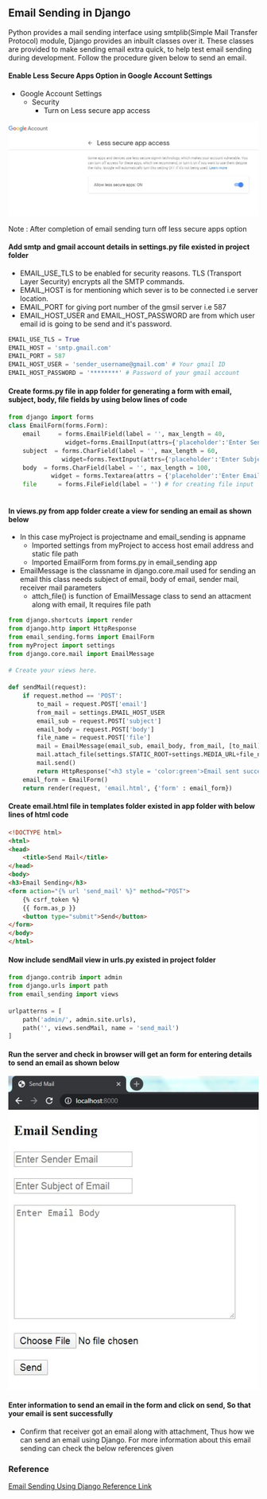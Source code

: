 ## Email Sending in Django

Python provides a mail sending interface using smtplib(Simple Mail Transfer Protocol) module, Django provides an inbuilt classes over it. These classes are provided to make sending email extra quick, to help test email sending during development. Follow the procedure given below to send an email.


#### Enable Less Secure Apps Option in Google Account Settings

* Google Account Settings
    * Security
        * Turn on Less secure app access
        
![Github Image](https://github.com/MVGopi/Email_Sending_Django/blob/master/secure.JPG)

Note : After completion of email sending turn off less secure apps option

#### Add smtp and gmail account details in settings.py file existed in project folder

* EMAIL_USE_TLS to be enabled for security reasons. TLS (Transport Layer Security) encrypts all the SMTP commands.
* EMAIL_HOST is for mentioning which sever is to be connected i.e server location.
* EMAIL_PORT for giving port number of the gmsil server i.e 587 
* EMAIL_HOST_USER and EMAIL_HOST_PASSWORD are from which user email id is going to be send and it's password. 

```python
EMAIL_USE_TLS = True  
EMAIL_HOST = 'smtp.gmail.com'  
EMAIL_PORT = 587  
EMAIL_HOST_USER = 'sender_username@gmail.com' # Your gmail ID
EMAIL_HOST_PASSWORD = '********' # Password of your gmail account
```


#### Create forms.py file in app folder for generating a form with email, subject, body, file fields by using below lines of code

```python
from django import forms  
class EmailForm(forms.Form):      
    email     = forms.EmailField(label = '', max_length = 40, 
    	        widget=forms.EmailInput(attrs={'placeholder':'Enter Sender Email'}))
    subject  = forms.CharField(label = '', max_length = 60, 
    	       widget=forms.TextInput(attrs={'placeholder':'Enter Subject of Email'}))
    body  = forms.CharField(label = '', max_length = 100, 
    	    widget = forms.Textarea(attrs = {'placeholder':'Enter Email Body'}))  
    file      = forms.FileField(label = '') # for creating file input
 
```


#### In views.py from app folder create a view for sending an email as shown below

* In this case myProject is projectname and email_sending is appname
	* Imported settings from myProject to access host email address and static file path
	* Imported EmailForm from forms.py in email_sending app
* EmailMessage is the classname in django.core.mail used for sending an email this class needs subject of email, body of email, sender mail, receiver mail parameters
	* attch_file() is function of EmailMessage class to send an attacment along with email, It requires file path
	
```python
from django.shortcuts import render
from django.http import HttpResponse
from email_sending.forms import EmailForm
from myProject import settings
from django.core.mail import EmailMessage

# Create your views here.

def sendMail(request):
	if request.method == 'POST':
		to_mail = request.POST['email']
		from_mail = settings.EMAIL_HOST_USER
		email_sub = request.POST['subject']
		email_body = request.POST['body']
		file_name = request.POST['file']
		mail = EmailMessage(email_sub, email_body, from_mail, [to_mail])
		mail.attach_file(settings.STATIC_ROOT+settings.MEDIA_URL+file_name)
		mail.send()
		return HttpResponse("<h3 style = 'color:green'>Email sent successfully..!!!</h3>")
	email_form = EmailForm()
	return render(request, 'email.html', {'form' : email_form})
```


#### Create email.html file in templates folder existed in app folder with below lines of html code

```html
<!DOCTYPE html>
<html>
<head>
	<title>Send Mail</title>
</head>
<body>
<h3>Email Sending</h3>
<form action="{% url 'send_mail' %}" method="POST">
	{% csrf_token %}
	{{ form.as_p }}
	<button type="submit">Send</button>  
</form>
</body>
</html>
```


#### Now include sendMail view in urls.py existed in project folder

```python
from django.contrib import admin
from django.urls import path
from email_sending import views

urlpatterns = [
    path('admin/', admin.site.urls),
    path('', views.sendMail, name = 'send_mail')
]
```


#### Run the server and check in browser will get an form for entering details to send an email as shown below

![Github Image](https://github.com/MVGopi/Email_Sending_Django/blob/master/email_form.JPG)


#### Enter information to send an email in the form and click on send, So that your email is sent successfully

* Confirm that receiver got an email along with attachment, Thus how we can send an email using Django. For more information about this email sending can check the below references given


### Reference

[Email Sending Using Django Reference Link](https://docs.djangoproject.com/en/3.0/topics/email/)
